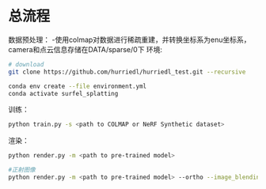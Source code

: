 # 总流程
数据预处理：
    -使用colmap对数据进行稀疏重建，并转换坐标系为enu坐标系，camera和点云信息存储在DATA/sparse/0下
环境:
```bash
# download
git clone https://github.com/hurriedl/hurriedl_test.git --recursive

conda env create --file environment.yml
conda activate surfel_splatting
```

训练：
```bash
python train.py -s <path to COLMAP or NeRF Synthetic dataset>
```

渲染：
```bash
python render.py -m <path to pre-trained model>

#正射图像
python render.py -m <path to pre-trained model> --ortho --image_blending --skip_mesh
```